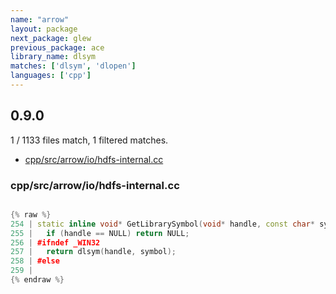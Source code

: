 ```yaml
---
name: "arrow"
layout: package
next_package: glew
previous_package: ace
library_name: dlsym
matches: ['dlsym', 'dlopen']
languages: ['cpp']
---
```

## 0.9.0
1 / 1133 files match, 1 filtered matches.

 - [cpp/src/arrow/io/hdfs-internal.cc](#cppsrcarrowiohdfs-internalcc)

### cpp/src/arrow/io/hdfs-internal.cc

```cpp

{% raw %}
254 | static inline void* GetLibrarySymbol(void* handle, const char* symbol) {
255 |   if (handle == NULL) return NULL;
256 | #ifndef _WIN32
257 |   return dlsym(handle, symbol);
258 | #else
259 | 
{% endraw %}

```